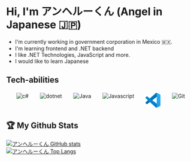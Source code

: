 <!--
**anherukun/anherukun** is a ✨ _special_ ✨ repository because its `README.md` (this file) appears on your GitHub profile.

Here are some ideas to get you started:

- 🔭 I’m currently working on ...
- 🌱 I’m currently learning ...
- 👯 I’m looking to collaborate on ...
- 🤔 I’m looking for help with ...
- 💬 Ask me about ...
- 📫 How to reach me: ...
- 😄 Pronouns: ...
- ⚡ Fun fact: ...
-->

# Hi, I'm アンヘルーくん (Angel in Japanese 🇯🇵) 

- I'm currently working in government corporation in Mexico 🇲🇽.
- I'm learning frontend and .NET backend
- I like .NET Technologies, JavaScript and more.
- I would like to learn Japanese

## Tech-abilities
<p class="flex-center-spaced" align="center" style="display: flex; justify-content: space-evenly;">
<img src="https://static-00.iconduck.com/assets.00/c-sharp-c-icon-456x512-9sej0lrz.png" alt="c#" height="40" style="vertical-align:top; margin:4px">
<img src="https://upload.wikimedia.org/wikipedia/commons/thumb/e/ee/.NET_Core_Logo.svg/2048px-.NET_Core_Logo.svg.png" alt="dotnet" height="40" style="vertical-align:top; margin:4px">
<img src="http://www.manualweb.net/img/logos/java.png" alt="Java" height="40" style="vertical-align:top; margin:4px">
<img src="https://upload.wikimedia.org/wikipedia/commons/thumb/9/99/Unofficial_JavaScript_logo_2.svg/1200px-Unofficial_JavaScript_logo_2.svg.png" alt="Javascript" height="40" style="vertical-align:top; margin:4px">
<img src="https://raw.githubusercontent.com/github/explore/80688e429a7d4ef2fca1e82350fe8e3517d3494d/topics/visual-studio-code/visual-studio-code.png" alt="VS Code" height="40" style="vertical-align:top; margin:4px">
<img src="https://jartigag.xyz/assets/images/posts/git.png" alt="Git" height="40" style="vertical-align:top; margin:4px">
</p>

## :trophy: My Github Stats

[![アンヘルーくん GitHub stats](https://github-readme-stats.vercel.app/api?username=anherukun&theme=gotham&show_icons=true)](https://github.com/anuraghazra/github-readme-stats)
<br/>
[![アンヘルーくん Top Langs](https://github-readme-stats.vercel.app/api/top-langs/?username=anherukun)](https://github.com/anuraghazra/github-readme-stats)


